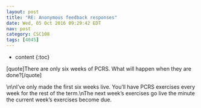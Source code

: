 ```yaml
---
layout: post
title: "RE: Anonymous feedback responses"
date: Wed, 05 Oct 2016 09:29:42 EDT
nav: post
category: CSC108
tags: [4045]
---
```


* content
{:toc}

[quote]There are only six weeks of PCRS. What will happen when they are done?[/quote]
<!-- more -->
<p>\n\nI’ve only made the first six weeks live. You’ll have PCRS exercises every week for the rest of the term.\nThe next week’s exercises go live the minute the current week’s exercises become due.</p>

